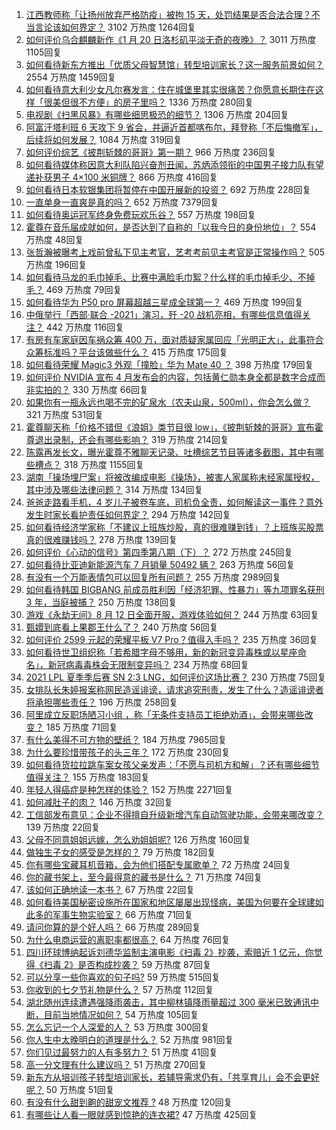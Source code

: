 1. [江西教师称「让扬州放弃严格防疫」被拘 15 天，处罚结果是否合法合理？不当言论该如何界定？](https://www.zhihu.com/question/479240905) 3102 万热度 1264回复
1. [如何评价乌合麒麟新作《1 月 20 日洛杉矶平淡无奇的夜晚》？](https://www.zhihu.com/question/478996854) 3011 万热度 1105回复
1. [如何看待新东方推出「优质父母智慧馆」转型培训家长？这一服务前景如何？](https://www.zhihu.com/question/478924827) 2554 万热度 1459回复
1. [如何看待意大利少女凡尔赛发言：住在城堡里其实很痛苦？你愿意长期住在这样「很美但很不方便」的房子里吗？](https://www.zhihu.com/question/478934011) 1336 万热度 280回复
1. [电视剧《扫黑风暴》有哪些细思极恐的细节？](https://www.zhihu.com/question/478362513) 1306 万热度 204回复
1. [阿富汗塔利班 6 天攻下 9 省会，并逼近首都喀布尔，拜登称「不后悔撤军」，后续将如何发展？](https://www.zhihu.com/question/479012421) 1084 万热度 319回复
1. [如何评价综艺《披荆斩棘的哥哥》第一期？](https://www.zhihu.com/question/478851544) 966 万热度 236回复
1. [如何看待媒体称因意大利队陷兴奋剂丑闻，苏炳添领衔的中国男子接力队有望递补获男子 4×100 米铜牌？](https://www.zhihu.com/question/478628241) 866 万热度 416回复
1. [如何看待日本软银集团将暂停在中国开展新的投资？](https://www.zhihu.com/question/479030453) 692 万热度 228回复
1. [一直单身一直爽是真的吗？](https://www.zhihu.com/question/330412814) 652 万热度 7379回复
1. [如何看待奥运冠军终身免费玩欢乐谷？](https://www.zhihu.com/question/477862855) 557 万热度 198回复
1. [霍尊在音乐届成就如何，是否达到了自称的「以我今日的身份地位」？](https://www.zhihu.com/question/479242622) 554 万热度 48回复
1. [张哲瀚被曝考上戏前曾私下见主考官，艺考考前见主考官是正常操作吗？](https://www.zhihu.com/question/479204348) 505 万热度 196回复
1. [如何看待马龙的毛巾掉毛、比赛中满脸毛巾絮？什么样的毛巾掉毛少、不掉毛？](https://www.zhihu.com/question/478402023) 469 万热度 79回复
1. [如何看待华为 P50 pro 屏幕超越三星成全球第一？](https://www.zhihu.com/question/478901191) 469 万热度 199回复
1. [中俄举行「西部·联合 -2021」演习，歼 -20 战机亮相，有哪些信息值得关注？](https://www.zhihu.com/question/478757634) 442 万热度 116回复
1. [有房有车家庭因车祸众筹 400 万，面对质疑家属回应「光明正大」，此事符合众筹标准吗？平台该做些什么？](https://www.zhihu.com/question/479185512) 415 万热度 175回复
1. [如何看待荣耀 Magic3 外观「撞脸」华为 Mate 40 ？](https://www.zhihu.com/question/479302371) 398 万热度 179回复
1. [如何评价 NVIDIA 宣布 4 月发布会的内容，包括黄仁勋本身全都是数字合成而非实拍的？](https://www.zhihu.com/question/479214973) 330 万热度 66回复
1. [如果你有一瓶永远也喝不完的矿泉水（农夫山泉，500ml），你会怎么做？](https://www.zhihu.com/question/474165365) 321 万热度 531回复
1. [霍尊聊天称「价格不错但《浪姐》类节目很 low」，《披荆斩棘的哥哥》宣布霍尊退出录制，还会有哪些影响？](https://www.zhihu.com/question/479240755) 319 万热度 214回复
1. [陈露再发长文，曝光霍尊不雅聊天记录、吐槽综艺节目等诸多截图，其中有哪些槽点？](https://www.zhihu.com/question/479240661) 318 万热度 1155回复
1. [湖南「操场埋尸案」将被改编成电影《操场》，被害人家属称未经家属授权，其中涉及哪些法律问题？](https://www.zhihu.com/question/479150897) 314 万热度 134回复
1. [爸爸走路看手机，4 岁儿子被卷车底，司机负全责，如何解读这一事件？意外发生时家长看护责任如何界定？](https://www.zhihu.com/question/479186587) 294 万热度 142回复
1. [如何看待经济学家称「不建议上班族炒股，真的很难赚到钱」？上班族买股票真的很难赚钱吗？](https://www.zhihu.com/question/479040751) 278 万热度 139回复
1. [如何评价《心动的信号》第四季第八期（下）？](https://www.zhihu.com/question/479247094) 272 万热度 245回复
1. [如何看待比亚迪新能源汽车 7 月销量 50492 辆？](https://www.zhihu.com/question/477560202) 263 万热度 56回复
1. [有没有一个万能表情包可以回复所有问题？](https://www.zhihu.com/question/341311495) 255 万热度 2989回复
1. [如何看待韩国 BIGBANG 前成员胜利因「经济犯罪、性暴力」等九项罪名获刑 3 年，当庭被捕？](https://www.zhihu.com/question/479244117) 250 万热度 138回复
1. [游戏《永劫无间》8 月 12 日全面开服，游戏体验如何？](https://www.zhihu.com/question/479024078) 244 万热度 63回复
1. [甄嬛到底看上果郡王什么了？](https://www.zhihu.com/question/477830515) 240 万热度 56回复
1. [如何评价 2599 元起的荣耀平板 V7 Pro？值得入手吗？](https://www.zhihu.com/question/479323449) 235 万热度 36回复
1. [如何看待世卫组织称「若希腊字母不够用，新的新冠变异毒株或以星座命名」，新冠病毒毒株会无限制变异吗？](https://www.zhihu.com/question/478659210) 234 万热度 68回复
1. [2021 LPL 夏季季后赛 SN 2:3 LNG，如何评价这场比赛？](https://www.zhihu.com/question/479254658) 230 万热度 75回复
1. [女排队长朱婷报案称网民造谣诽谤，请求追究刑责，发生了什么？造谣诽谤者将承担哪些责任？](https://www.zhihu.com/question/479102122) 196 万热度 258回复
1. [阿里成立反职场陋习小组 ，称「无条件支持员工拒绝劝酒」，会带来哪些改变？](https://www.zhihu.com/question/479288186) 185 万热度 71回复
1. [有什么美得不可方物的壁纸？](https://www.zhihu.com/question/299205851) 184 万热度 7965回复
1. [为什么要珍惜带孩子的头三年？](https://www.zhihu.com/question/470839638) 172 万热度 230回复
1. [如何看待货拉拉跳车案女孩父亲发声：「不愿与司机方和解」？还有哪些细节值得关注？](https://www.zhihu.com/question/479073926) 155 万热度 183回复
1. [年轻人得癌症是种怎样的体验？](https://www.zhihu.com/question/288301645) 152 万热度 2271回复
1. [如何减肚子的肉？](https://www.zhihu.com/question/32457552) 146 万热度 32回复
1. [工信部发布意见：企业不得擅自升级新增汽车自动驾驶功能，会带来哪改变？](https://www.zhihu.com/question/479186205) 139 万热度 22回复
1. [父母不同意姐姐远嫁，怎么劝姐姐呢?](https://www.zhihu.com/question/479111775) 126 万热度 160回复
1. [做独生子女的感受是怎样的？](https://www.zhihu.com/question/34599749) 79 万热度 182回复
1. [你有哪些宝藏耳机音箱，会为他们搭配专属歌单？](https://www.zhihu.com/question/478765602) 72 万热度 24回复
1. [你的藏书架上，至今最得意的藏书是什么？](https://www.zhihu.com/question/456543158) 71 万热度 74回复
1. [该如何正确地读一本书？](https://www.zhihu.com/question/478905840) 67 万热度 22回复
1. [如何看待美国秘密设施所在国家和地区屡屡出现怪病，美国为何要在全球建如此多的军事生物实验室？](https://www.zhihu.com/question/478392758) 66 万热度 71回复
1. [请问你算的是个好人吗？](https://www.zhihu.com/question/477619622) 66 万热度 289回复
1. [为什么电商运营的离职率都很高？](https://www.zhihu.com/question/456735741) 64 万热度 76回复
1. [四川环球博纳起诉刘德华监制主演电影《扫毒 2》抄袭，索赔近 1 亿元，你觉得《扫毒 2》是否构成抄袭？](https://www.zhihu.com/question/478896054) 59 万热度 87回复
1. [可以分享一些你喜欢的句子吗?](https://www.zhihu.com/question/475351772) 59 万热度 515回复
1. [你收到的七夕节礼物是什么？](https://www.zhihu.com/question/49412310) 57 万热度 112回复
1. [湖北随州连续遭遇强降雨袭击，其中柳林镇降雨量超过 300 毫米已致通讯中断，目前当地情况如何？](https://www.zhihu.com/question/479199554) 54 万热度 105回复
1. [怎么忘记一个人深爱的人？](https://www.zhihu.com/question/475185751) 53 万热度 300回复
1. [你人生中太晚明白的道理是什么？](https://www.zhihu.com/question/470076571) 52 万热度 981回复
1. [你们见过最努力的人有多努力？](https://www.zhihu.com/question/474194443) 51 万热度 41回复
1. [高一分文理有什么建议吗？](https://www.zhihu.com/question/478094065) 51 万热度 270回复
1. [新东方从培训孩子转型培训家长，若辅导需求仍有，「共享育儿」会不会更好呢？](https://www.zhihu.com/question/478950438) 50 万热度 51回复
1. [有没有什么甜到齁的甜宠文推荐   ?](https://www.zhihu.com/question/362988648) 48 万热度 120回复
1. [有哪些让人看一眼就感到惊艳的连衣裙?](https://www.zhihu.com/question/383661922) 47 万热度 425回复